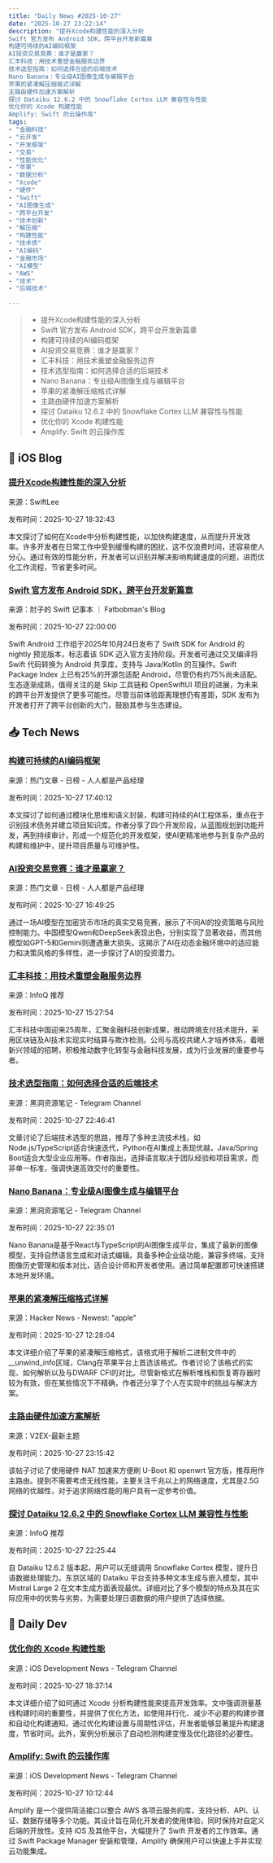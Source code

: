 ```yaml
---
title: "Daily News #2025-10-27"
date: "2025-10-27 23:22:14"
description: "提升Xcode构建性能的深入分析
Swift 官方发布 Android SDK，跨平台开发新篇章
构建可持续的AI编码框架
AI投资交易竞赛：谁才是赢家？
汇丰科技：用技术重塑金融服务边界
技术选型指南：如何选择合适的后端技术
Nano Banana：专业级AI图像生成与编辑平台
苹果的紧凑解压缩格式详解
主路由硬件加速方案解析
探讨 Dataiku 12.6.2 中的 Snowflake Cortex LLM 兼容性与性能
优化你的 Xcode 构建性能
Amplify: Swift 的云操作库"
tags: 
- "金融科技"
- "云开发"
- "开发框架"
- "交易"
- "性能优化"
- "苹果"
- "数据分析"
- "Xcode"
- "硬件"
- "Swift"
- "AI图像生成"
- "跨平台开发"
- "技术创新"
- "解压缩"
- "构建性能"
- "技术债"
- "AI编码"
- "金融市场"
- "AI模型"
- "AWS"
- "技术"
- "后端技术"

---
```


> - 提升Xcode构建性能的深入分析
> - Swift 官方发布 Android SDK，跨平台开发新篇章
> - 构建可持续的AI编码框架
> - AI投资交易竞赛：谁才是赢家？
> - 汇丰科技：用技术重塑金融服务边界
> - 技术选型指南：如何选择合适的后端技术
> - Nano Banana：专业级AI图像生成与编辑平台
> - 苹果的紧凑解压缩格式详解
> - 主路由硬件加速方案解析
> - 探讨 Dataiku 12.6.2 中的 Snowflake Cortex LLM 兼容性与性能
> - 优化你的 Xcode 构建性能
> - Amplify: Swift 的云操作库

## 🍎 iOS Blog

### [提升Xcode构建性能的深入分析](https://www.avanderlee.com/optimization/analysing-build-performance-xcode/)

来源：SwiftLee

发布时间：2025-10-27 18:32:43

本文探讨了如何在Xcode中分析构建性能，以加快构建速度，从而提升开发效率。许多开发者在日常工作中受到缓慢构建的困扰，这不仅浪费时间，还容易使人分心。通过有效的性能分析，开发者可以识别并解决影响构建速度的问题，进而优化工作流程，节省更多时间。

### [Swift 官方发布 Android SDK，跨平台开发新篇章](https://fatbobman.com/zh/weekly/issue-108/)

来源：肘子的 Swift 记事本 ｜ Fatbobman's Blog

发布时间：2025-10-27 22:00:00

Swift Android 工作组于2025年10月24日发布了 Swift SDK for Android 的 nightly 预览版本，标志着该 SDK 迈入官方支持阶段。开发者可通过交叉编译将 Swift 代码转换为 Android 共享库，支持与 Java/Kotlin 的互操作。Swift Package Index 上已有25%的开源包适配 Android，尽管仍有约75%尚未适配。生态逐渐成熟，值得关注的是 Skip 工具链和 OpenSwiftUI 项目的进展，为未来的跨平台开发提供了更多可能性。尽管当前体验距离理想仍有差距，SDK 发布为开发者打开了跨平台创新的大门，鼓励其参与生态建设。

## 📥 Tech News

### [构建可持续的AI编码框架](https://www.woshipm.com/ai/6284124.html)

来源：热门文章 - 日榜 - 人人都是产品经理

发布时间：2025-10-27 17:40:12

本文探讨了如何通过模块化思维和语义封装，构建可持续的AI工程体系，重点在于识别技术债务并建立项目知识库。作者分享了四个开发阶段，从蓝图规划到功能开发，再到持续审计，形成一个规范化的开发框架，使AI更精准地参与到复杂产品的构建和维护中，提升项目质量与可维护性。

### [AI投资交易竞赛：谁才是赢家？](https://www.woshipm.com/ai/6284120.html)

来源：热门文章 - 日榜 - 人人都是产品经理

发布时间：2025-10-27 16:49:25

通过一场AI模型在加密货币市场的真实交易竞赛，展示了不同AI的投资策略与风险控制能力。中国模型Qwen和DeepSeek表现出色，分别实现了显著收益，而其他模型如GPT-5和Gemini则遭遇重大损失。这揭示了AI在动态金融环境中的适应能力和决策风格的多样性，进一步探讨了AI的投资潜力。

### [汇丰科技：用技术重塑金融服务边界](https://www.infoq.cn/article/oRmckq78ykcL53oPPjlt)

来源：InfoQ 推荐

发布时间：2025-10-27 15:27:54

汇丰科技中国迎来25周年，汇聚金融科技创新成果，推动跨境支付技术提升，采用区块链及AI技术实现实时结算与欺诈检测。公司与高校共建人才培养体系，着眼新兴领域的招聘，积极推动数字化转型与金融科技发展，成为行业发展的重要参与者。

### [技术选型指南：如何选择合适的后端技术](https://t.me/piracy6/33455)

来源：黑洞资源笔记 - Telegram Channel

发布时间：2025-10-27 22:46:41

文章讨论了后端技术选型的思路，推荐了多种主流技术栈，如Node.js/TypeScript适合快速迭代，Python在AI集成上表现优越，Java/Spring Boot适合大型企业应用等。作者指出，选择语言取决于团队经验和项目需求，而非单一标准，强调快速高效交付的重要性。

### [Nano Banana：专业级AI图像生成与编辑平台](https://t.me/piracy6/33451)

来源：黑洞资源笔记 - Telegram Channel

发布时间：2025-10-27 22:35:01

Nano Banana是基于React与TypeScript的AI图像生成平台，集成了最新的图像模型，支持自然语言生成和对话式编辑。具备多种企业级功能，兼容多终端，支持图像历史管理和版本对比，适合设计师和开发者使用。通过简单配置即可快速搭建本地开发环境。

### [苹果的紧凑解压缩格式详解](https://faultlore.com/blah/compact-unwinding/)

来源：Hacker News - Newest: "apple"

发布时间：2025-10-27 12:28:04

本文详细介绍了苹果的紧凑解压缩格式，该格式用于解析二进制文件中的__unwind_info区域，Clang在苹果平台上首选该格式。作者讨论了该格式的实现、如何解析以及与DWARF CFI的对比。尽管新格式在解析堆栈和恢复寄存器时较为有效，但在某些情况下不精确，作者还分享了个人在实现中的挑战与解决方案。

### [主路由硬件加速方案解析](https://www.v2ex.com/t/1168767)

来源：V2EX-最新主题

发布时间：2025-10-27 23:15:42

该帖子讨论了使用硬件 NAT 加速来方便刷 U-Boot 和 openwrt 官方版，推荐用作主路由。提到不需要考虑无线性能，主要关注千兆以上的网络速度，尤其是2.5G网络的优越性，对于追求网络性能的用户具有一定参考价值。

### [探讨 Dataiku 12.6.2 中的 Snowflake Cortex LLM 兼容性与性能](https://www.infoq.cn/article/z7NrBI5Jiu5JVKPLwYbc)

来源：InfoQ 推荐

发布时间：2025-10-27 22:25:44

自 Dataiku 12.6.2 版本起，用户可以无缝调用 Snowflake Cortex 模型，提升日语数据处理能力。东京区域的 Dataiku 平台支持多种文本生成与嵌入模型，其中 Mistral Large 2 在文本生成方面表现最优。详细对比了多个模型的特点及其在实际应用中的优势与劣势，为需要处理日语数据的用户提供了选择依据。

## 💾 Daily Dev

### [优化你的 Xcode 构建性能](https://www.avanderlee.com/optimization/analysing-build-performance-xcode/)

来源：iOS Development News - Telegram Channel

发布时间：2025-10-27 18:37:14

本文详细介绍了如何通过 Xcode 分析构建性能来提高开发效率。文中强调测量基线构建时间的重要性，并提供了优化方法，如使用并行化、减少不必要的构建步骤和自动化构建通知。通过优化构建设置与周期性评估，开发者能够显著提升构建速度，节省时间。此外，案例分析展示了自动检测构建变慢及优化路径的必要性。

### [Amplify: Swift 的云操作库](https://github.com/aws-amplify/amplify-swift)

来源：iOS Development News - Telegram Channel

发布时间：2025-10-27 10:12:44

Amplify 是一个提供简洁接口以整合 AWS 各项云服务的库，支持分析、API、认证、数据存储等多个功能。其设计旨在简化开发者的使用体验，同时保持对自定义后端的开放性。支持 iOS 及其他平台，大幅提升了 Swift 开发者的工作效率。通过 Swift Package Manager 安装和管理，Amplify 确保用户可以快速上手并实现云功能集成。
